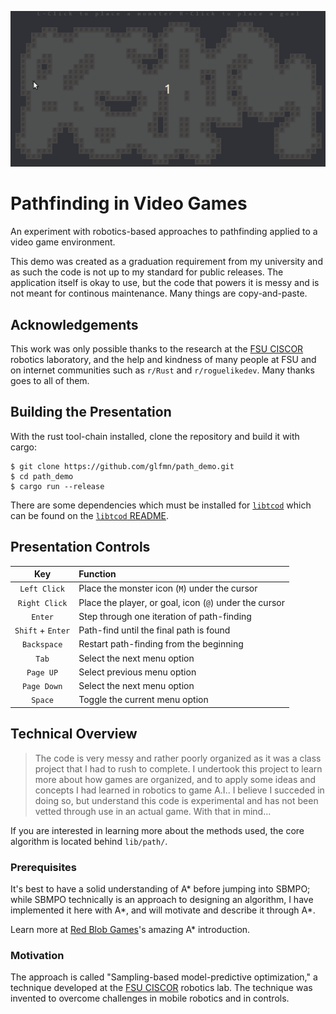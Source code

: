 ![Visual demonstration](img/path_demo.gif)

# Pathfinding in Video Games

An experiment with robotics-based approaches to pathfinding applied to a video game environment.

This demo was created as a graduation requirement from my university and as such the code is not up to my standard for public releases.  The application itself is okay to use, but the code that powers it is messy and is not meant for continous maintenance.  Many things are copy-and-paste.

## Acknowledgements

This work was only possible thanks to the research at the [FSU CISCOR][CISCOR] robotics laboratory, and the help and kindness of many people at FSU and on internet communities such as `r/Rust` and `r/roguelikedev`.  Many thanks goes to all of them.

## Building the Presentation

With the rust tool-chain installed, clone the repository and build it with
cargo:

```
$ git clone https://github.com/glfmn/path_demo.git
$ cd path_demo
$ cargo run --release
```

There are some dependencies which must be installed for [`libtcod`] which can be found on the [`libtcod` README][dependencies].

## Presentation Controls

| Key               | Function                                               |
|:-----------------:|:-------------------------------------------------------|
| `Left Click`      | Place the monster icon (`M`) under the cursor          |
| `Right Click`     | Place the player, or goal, icon (`@`) under the cursor |
| `Enter`           | Step through one iteration of path-finding             |
| `Shift` + `Enter` | Path-find until the final path is found                |
| `Backspace`       | Restart path-finding from the beginning                |
| `Tab`             | Select the next menu option                            |
| `Page UP`         | Select previous menu option                            |
| `Page Down`       | Select the next menu option                            |
| `Space`           | Toggle the current menu option                         |

## Technical Overview

> The code is very messy and rather poorly organized as it was a class project that I had to rush to complete.  I undertook this project to learn more about how games are organized, and to apply some ideas and concepts I had learned in robotics to game A.I..  I believe I succeded in doing so, but understand this code is experimental and has not been vetted through use in an actual game.  With that in mind...

If you are interested in learning more about the methods used, the core algorithm is located behind `lib/path/`.

### Prerequisites

It's best to have a solid understanding of A* before jumping into SBMPO; while SBMPO technically is an approach to designing an algorithm, I have implemented it here with A\*, and will motivate and describe it through A\*.

Learn more at [Red Blob Games](https://www.redblobgames.com/pathfinding/a-star/introduction.html)'s amazing A* introduction.

### Motivation

The approach is called "Sampling-based model-predictive optimization," a technique developed at the [FSU CISCOR][CISCOR] robotics lab.  The technique was invented to overcome challenges in mobile robotics and in controls.

[`libtcod`]: https://github.com/tomassedovic/tcod-rs
[dependencies]: https://github.com/tomassedovic/tcod-rs/blob/master/README.md#how-to-use-this
[releases]: https://github.com/glfmn/path_demo/releases
[CISCOR]: https://www.ciscor.org/

